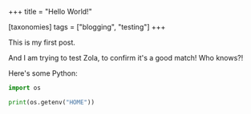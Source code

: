 +++
title = "Hello World!"

[taxonomies]
tags = ["blogging", "testing"]
+++

This is my first post.

And I am trying to test Zola, to confirm it's a good match! Who knows?!

Here's some Python:

```python
import os

print(os.getenv("HOME"))
```
